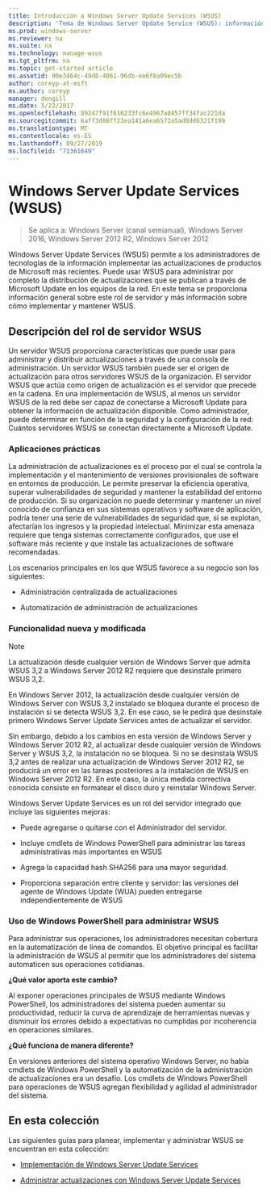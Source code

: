 ```yaml
---
title: Introducción a Windows Server Update Services (WSUS)
description: 'Tema de Windows Server Update Service (WSUS): información general sobre el rol de servidor y sus aplicaciones prácticas'
ms.prod: windows-server
ms.reviewer: na
ms.suite: na
ms.technology: manage-wsus
ms.tgt_pltfrm: na
ms.topic: get-started article
ms.assetid: 90e3464c-49d8-4861-96db-ee6f8a09ec5b
author: coreyp-at-msft
ms.author: coreyp
manager: dongill
ms.date: 5/22/2017
ms.openlocfilehash: 89247f91f616233fc6e4967a0457ff34fac221da
ms.sourcegitcommit: 6aff3d88ff22ea141a6ea6572a5ad8dd6321f199
ms.translationtype: MT
ms.contentlocale: es-ES
ms.lasthandoff: 09/27/2019
ms.locfileid: "71361649"
---
```

# <a name="windows-server-update-services-wsus"></a>Windows Server Update Services (WSUS)

>Se aplica a: Windows Server (canal semianual), Windows Server 2016, Windows Server 2012 R2, Windows Server 2012

Windows Server Update Services (WSUS) permite a los administradores de tecnologías de la información implementar las actualizaciones de productos de Microsoft más recientes. Puede usar WSUS para administrar por completo la distribución de actualizaciones que se publican a través de Microsoft Update en los equipos de la red. En este tema se proporciona información general sobre este rol de servidor y más información sobre cómo implementar y mantener WSUS.

## <a name="wsus-server-role-description"></a>Descripción del rol de servidor WSUS
Un servidor WSUS proporciona características que puede usar para administrar y distribuir actualizaciones a través de una consola de administración. Un servidor WSUS también puede ser el origen de actualización para otros servidores WSUS de la organización. El servidor WSUS que actúa como origen de actualización es el servidor que precede en la cadena. En una implementación de WSUS, al menos un servidor WSUS de la red debe ser capaz de conectarse a Microsoft Update para obtener la información de actualización disponible. Como administrador, puede determinar en función de la seguridad y la configuración de la red: Cuántos servidores WSUS se conectan directamente a Microsoft Update.

### <a name="practical-applications"></a>Aplicaciones prácticas
La administración de actualizaciones es el proceso por el cual se controla la implementación y el mantenimiento de versiones provisionales de software en entornos de producción. Le permite preservar la eficiencia operativa, superar vulnerabilidades de seguridad y mantener la estabilidad del entorno de producción. Si su organización no puede determinar y mantener un nivel conocido de confianza en sus sistemas operativos y software de aplicación, podría tener una serie de vulnerabilidades de seguridad que, si se explotan, afectarían los ingresos y la propiedad intelectual. Minimizar esta amenaza requiere que tenga sistemas correctamente configurados, que use el software más reciente y que instale las actualizaciones de software recomendadas.

Los escenarios principales en los que WSUS favorece a su negocio son los siguientes:

-   Administración centralizada de actualizaciones

-   Automatización de administración de actualizaciones

### <a name="new-and-changed-functionality"></a>Funcionalidad nueva y modificada

> [!NOTE]
> La actualización desde cualquier versión de Windows Server que admita WSUS 3,2 a Windows Server 2012 R2 requiere que desinstale primero WSUS 3,2.
> 
> En Windows Server 2012, la actualización desde cualquier versión de Windows Server con WSUS 3,2 instalado se bloquea durante el proceso de instalación si se detecta WSUS 3,2. En ese caso, se le pedirá que desinstale primero Windows Server Update Services antes de actualizar el servidor.
> 
> Sin embargo, debido a los cambios en esta versión de Windows Server y Windows Server 2012 R2, al actualizar desde cualquier versión de Windows Server y WSUS 3,2, la instalación no se bloquea. Si no se desinstala WSUS 3,2 antes de realizar una actualización de Windows Server 2012 R2, se producirá un error en las tareas posteriores a la instalación de WSUS en Windows Server 2012 R2. En este caso, la única medida correctiva conocida consiste en formatear el disco duro y reinstalar Windows Server.

Windows Server Update Services es un rol del servidor integrado que incluye las siguientes mejoras:

-   Puede agregarse o quitarse con el Administrador del servidor.

-   Incluye cmdlets de Windows PowerShell para administrar las tareas administrativas más importantes en WSUS

-   Agrega la capacidad hash SHA256 para una mayor seguridad.

-   Proporciona separación entre cliente y servidor: las versiones del agente de Windows Update (WUA) pueden entregarse independientemente de WSUS

### <a name="using-windows-powershell-to-manage-wsus"></a>Uso de Windows PowerShell para administrar WSUS
Para administrar sus operaciones, los administradores necesitan cobertura en la automatización de línea de comandos. El objetivo principal es facilitar la administración de WSUS al permitir que los administradores del sistema automaticen sus operaciones cotidianas.

**¿Qué valor aporta este cambio?**

Al exponer operaciones principales de WSUS mediante Windows PowerShell, los administradores del sistema pueden aumentar su productividad, reducir la curva de aprendizaje de herramientas nuevas y disminuir los errores debido a expectativas no cumplidas por incoherencia en operaciones similares.

**¿Qué funciona de manera diferente?**

En versiones anteriores del sistema operativo Windows Server, no había cmdlets de Windows PowerShell y la automatización de la administración de actualizaciones era un desafío. Los cmdlets de Windows PowerShell para operaciones de WSUS agregan flexibilidad y agilidad al administrador del sistema.

## <a name="in-this-collection"></a>En esta colección
Las siguientes guías para planear, implementar y administrar WSUS se encuentran en esta colección:

-   [Implementación de Windows Server Update Services](../deploy/deploy-windows-server-update-services.md)

-   [Administrar actualizaciones con Windows Server Update Services](../manage/update-management-with-windows-server-update-services.md)


